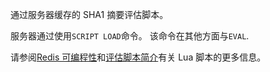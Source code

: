 通过服务器缓存的 SHA1 摘要评估脚本。

服务器通过使用`SCRIPT LOAD`命令。
该命令在其他方面与`EVAL`.

请参阅[Redis 可编程性](/topics/programmability)和[评估脚本简介](/topics/eval-intro)有关 Lua 脚本的更多信息。
